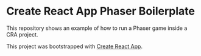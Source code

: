 # Create React App Phaser Boilerplate

This repository shows an example of how to run a Phaser game inside a CRA project.

This project was bootstrapped with [Create React App](https://github.com/facebook/create-react-app).
